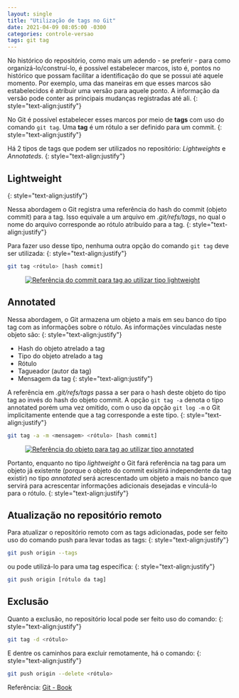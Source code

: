 ```yaml
---
layout: single
title: "Utilização de tags no Git"
date: 2021-04-09 08:05:00 -0300
categories: controle-versao
tags: git tag
---
```


No histórico do repositório, como mais um adendo - se preferir - para como organizá-lo/construí-lo, é possível estabelecer marcos, isto é, pontos no histórico que possam  facilitar a identificação do que se possui até aquele momento. Por exemplo, uma das maneiras em que esses marcos são estabelecidos é atribuir uma versão para aquele ponto. A informação da versão pode conter as principais mudanças registradas até ali.
{: style="text-align:justify"}

No Git é possível estabelecer esses marcos por meio de **tags** com uso do comando `git tag`. Uma **tag** é um rótulo a ser definido para um commit.
{: style="text-align:justify"}

Há 2 tipos de tags que podem ser utilizados no repositório: _Lightweights_ e _Annotateds_.
{: style="text-align:justify"}

## Lightweight
{: style="text-align:justify"}

Nessa abordagem o Git registra uma referência do hash do commit (objeto commit) para a tag. Isso equivale a um arquivo em _.git/refs/tags_, no qual o nome do arquivo corresponde ao rótulo atribuído para a tag.
{: style="text-align:justify"}

Para fazer uso desse tipo, nenhuma outra opção do comando `git tag` deve ser utilizada:
{: style="text-align:justify"}

```bash
git tag <rótulo> [hash commit]
```

<figure>
    <a href="{{ site.url }}{{ site.baseurl }}/assets/images/referência-commit-para-tag.JPG">
        <img src="{{ site.url }}{{ site.baseurl }}/assets/images/referência-commit-para-tag.JPG" alt="Referência do commit para tag ao utilizar tipo lightweight">
    </a>
</figure>

## Annotated

Nessa abordagem, o Git armazena um objeto a mais em seu banco do tipo tag com as informações sobre o rótulo. As informações vinculadas neste objeto são:
{: style="text-align:justify"}
- Hash do objeto atrelado a tag
- Tipo do objeto atrelado a tag
- Rótulo
- Tagueador (autor da tag)
- Mensagem da tag
{: style="text-align:justify"}

A referência em _.git/refs/tags_ passa a ser para o hash deste objeto do tipo tag ao invés do hash do objeto commit. A opção `git tag -a` denota o tipo annotated porém uma vez omitido, com o uso da opção `git log -m` o Git implicitamente entende que a tag corresponde a este tipo.
{: style="text-align:justify"}

```bash
git tag -a -m <mensagem> <rótulo> [hash commit]
```

<figure>
    <a href="{{ site.url }}{{ site.baseurl }}/assets/images/referência-object-para-tag.JPG">
        <img src="{{ site.url }}{{ site.baseurl }}/assets/images/referência-object-para-tag.JPG" alt="Referência do objeto para tag ao utilizar tipo annotated">
    </a>
</figure>

Portanto, enquanto no tipo _lightweight_ o Git fará referência na tag para um objeto já existente (porque o objeto do commit exisitirá independente da tag existir) no tipo _annotated_ será acrescentado um objeto a mais no banco que servirá para acrescentar informações adicionais desejadas e vinculá-lo para o rótulo.
{: style="text-align:justify"}

## Atualização no repositório remoto

Para atualizar o repositório remoto com as tags adicionadas, pode ser feito uso do comando push para levar todas as tags:
{: style="text-align:justify"}

```bash
git push origin --tags
```

ou pode utilizá-lo para uma tag específica:
{: style="text-align:justify"}

```bash
git push origin [rótulo da tag]
```

## Exclusão

Quanto a exclusão, no repositório local pode ser feito uso do comando:
{: style="text-align:justify"}

```bash
git tag -d <rótulo>
```

E dentre os caminhos para excluir remotamente, há o comando:
{: style="text-align:justify"}

```bash
git push origin --delete <rótulo>
```

Referência: [Git - Book](https://git-scm.com/book/en/v2)